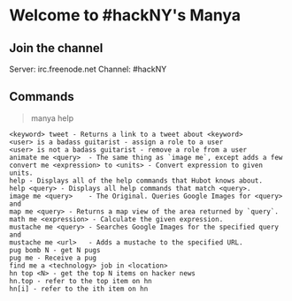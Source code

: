 # Welcome to #hackNY's Manya

## Join the channel
Server: irc.freenode.net
Channel: #hackNY

## Commands
> manya help

    <keyword> tweet - Returns a link to a tweet about <keyword> 
    <user> is a badass guitarist - assign a role to a user  
    <user> is not a badass guitarist - remove a role from a user  
    animate me <query>  - The same thing as `image me`, except adds a few 
    convert me <expression> to <units> - Convert expression to given units. 
    help - Displays all of the help commands that Hubot knows about.  
    help <query> - Displays all help commands that match <query>. 
    image me <query>    - The Original. Queries Google Images for <query> and 
    map me <query> - Returns a map view of the area returned by `query`.  
    math me <expression> - Calculate the given expression.  
    mustache me <query> - Searches Google Images for the specified query and  
    mustache me <url>   - Adds a mustache to the specified URL. 
    pug bomb N - get N pugs 
    pug me - Receive a pug
    find me a <technology> job in <location>
    hn top <N> - get the top N items on hacker news
    hn.top - refer to the top item on hn
    hn[i] - refer to the ith item on hn

